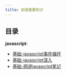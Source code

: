 ```yaml
---
title: 前端重要知识
---
```

## 目录
**javascript**:
- [基础-javascript事件循环](https://myblog.hfllog.space/web/javaScript/%E5%9F%BA%E7%A1%80/javascript%20%E4%BA%8B%E4%BB%B6%E5%BE%AA%E7%8E%AF.html)
- [基础-javascript深入](https://myblog.hfllog.space/web/javaScript/%E5%9F%BA%E7%A1%80/javascript%E8%AF%8D%E6%B3%95%E4%BD%9C%E7%94%A8%E5%9F%9F.html)
- [基础-网道javascript笔记](https://myblog.hfllog.space/web/javaScript/%E5%9F%BA%E7%A1%80/%E7%BD%91%E9%81%93javascript%E7%AC%94%E8%AE%B0.html)
